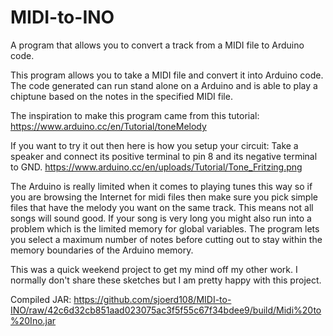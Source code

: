 # MIDI-to-INO
A program that allows you to convert a track from a MIDI file to Arduino code.

This program allows you to take a MIDI file and convert it into Arduino code. The code generated can run stand alone on a Arduino and is able to play a chiptune based on the notes in the specified MIDI file. 

The inspiration to make this program came from this tutorial: https://www.arduino.cc/en/Tutorial/toneMelody

If you want to try it out then here is how you setup your circuit:
Take a speaker and connect its positive terminal to pin 8 and its negative terminal to GND.
https://www.arduino.cc/en/uploads/Tutorial/Tone_Fritzing.png

The Arduino is really limited when it comes to playing tunes this way so if you are browsing the Internet for midi files then make sure you pick simple files that have the melody you want on the same track. This means not all songs will sound good. If your song is very long you might also run into a problem which is the limited memory for global variables. The program lets you select a maximum number of notes before cutting out to stay within the memory boundaries of the Arduino memory.

This was a quick weekend project to get my mind off my other work. 
I normally don't share these sketches but I am pretty happy with this project.

Compiled JAR: https://github.com/sjoerd108/MIDI-to-INO/raw/42c6d32cb851aad023075ac3f5f55c67f34bdee9/build/Midi%20to%20Ino.jar
